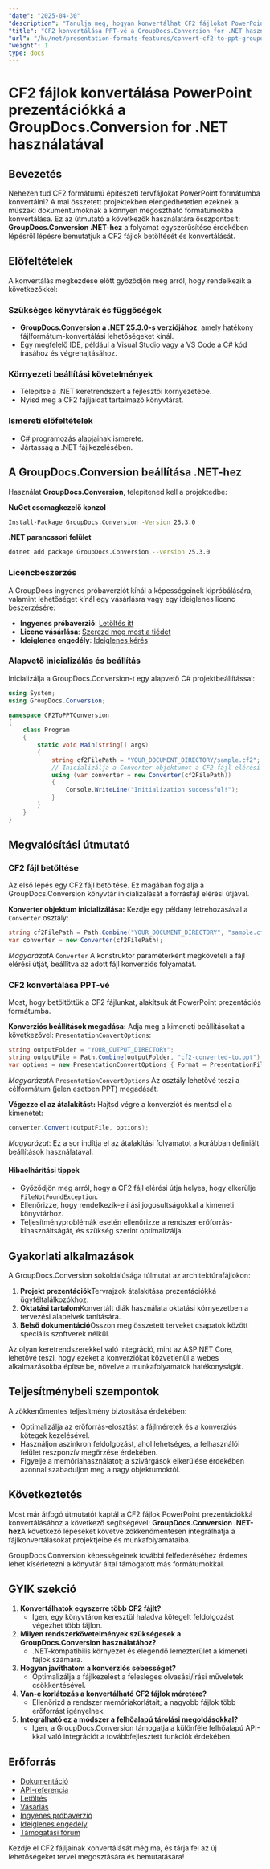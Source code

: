 ```yaml
---
"date": "2025-04-30"
"description": "Tanulja meg, hogyan konvertálhat CF2 fájlokat PowerPoint prezentációkká könnyedén a GroupDocs.Conversion for .NET segítségével. Kövesse részletes útmutatónkat, és javítsa munkafolyamatát."
"title": "CF2 konvertálása PPT-vé a GroupDocs.Conversion for .NET használatával – Teljes körű útmutató"
"url": "/hu/net/presentation-formats-features/convert-cf2-to-ppt-groupdocs-conversion-net/"
"weight": 1
type: docs
---
```

# CF2 fájlok konvertálása PowerPoint prezentációkká a GroupDocs.Conversion for .NET használatával

## Bevezetés

Nehezen tud CF2 formátumú építészeti tervfájlokat PowerPoint formátumba konvertálni? A mai összetett projektekben elengedhetetlen ezeknek a műszaki dokumentumoknak a könnyen megosztható formátumokba konvertálása. Ez az útmutató a következők használatára összpontosít: **GroupDocs.Conversion .NET-hez** a folyamat egyszerűsítése érdekében lépésről lépésre bemutatjuk a CF2 fájlok betöltését és konvertálását.

## Előfeltételek

A konvertálás megkezdése előtt győződjön meg arról, hogy rendelkezik a következőkkel:

### Szükséges könyvtárak és függőségek
- **GroupDocs.Conversion a .NET 25.3.0-s verziójához**, amely hatékony fájlformátum-konvertálási lehetőségeket kínál.
- Egy megfelelő IDE, például a Visual Studio vagy a VS Code a C# kód írásához és végrehajtásához.

### Környezeti beállítási követelmények
- Telepítse a .NET keretrendszert a fejlesztői környezetébe.
- Nyisd meg a CF2 fájljaidat tartalmazó könyvtárat.

### Ismereti előfeltételek
- C# programozás alapjainak ismerete.
- Jártasság a .NET fájlkezelésében.

## A GroupDocs.Conversion beállítása .NET-hez

Használat **GroupDocs.Conversion**, telepítened kell a projektedbe:

**NuGet csomagkezelő konzol**
```bash
Install-Package GroupDocs.Conversion -Version 25.3.0
```

**.NET parancssori felület**
```bash
dotnet add package GroupDocs.Conversion --version 25.3.0
```

### Licencbeszerzés
A GroupDocs ingyenes próbaverziót kínál a képességeinek kipróbálására, valamint lehetőséget kínál egy vásárlásra vagy egy ideiglenes licenc beszerzésére:
- **Ingyenes próbaverzió**: [Letöltés itt](https://releases.groupdocs.com/conversion/net/)
- **Licenc vásárlása**: [Szerezd meg most a tiédet](https://purchase.groupdocs.com/buy)
- **Ideiglenes engedély**: [Ideiglenes kérés](https://purchase.groupdocs.com/temporary-license/)

### Alapvető inicializálás és beállítás
Inicializálja a GroupDocs.Conversion-t egy alapvető C# projektbeállítással:
```csharp
using System;
using GroupDocs.Conversion;

namespace CF2ToPPTConversion
{
    class Program
    {
        static void Main(string[] args)
        {
            string cf2FilePath = "YOUR_DOCUMENT_DIRECTORY/sample.cf2";
            // Inicializálja a Converter objektumot a CF2 fájl elérési útjával.
            using (var converter = new Converter(cf2FilePath))
            {
                Console.WriteLine("Initialization successful!");
            }
        }
    }
}
```

## Megvalósítási útmutató

### CF2 fájl betöltése
Az első lépés egy CF2 fájl betöltése. Ez magában foglalja a GroupDocs.Conversion könyvtár inicializálását a forrásfájl elérési útjával.

**Konverter objektum inicializálása:**
Kezdje egy példány létrehozásával a `Converter` osztály:
```csharp
string cf2FilePath = Path.Combine("YOUR_DOCUMENT_DIRECTORY", "sample.cf2");
var converter = new Converter(cf2FilePath);
```
*Magyarázat*A `Converter` A konstruktor paraméterként megköveteli a fájl elérési útját, beállítva az adott fájl konverziós folyamatát.

### CF2 konvertálása PPT-vé
Most, hogy betöltöttük a CF2 fájlunkat, alakítsuk át PowerPoint prezentációs formátumba.

**Konverziós beállítások megadása:**
Adja meg a kimeneti beállításokat a következővel: `PresentationConvertOptions`:
```csharp
string outputFolder = "YOUR_OUTPUT_DIRECTORY";
string outputFile = Path.Combine(outputFolder, "cf2-converted-to.ppt");
var options = new PresentationConvertOptions { Format = PresentationFileType.Ppt };
```
*Magyarázat*A `PresentationConvertOptions` Az osztály lehetővé teszi a célformátum (jelen esetben PPT) megadását.

**Végezze el az átalakítást:**
Hajtsd végre a konverziót és mentsd el a kimenetet:
```csharp
converter.Convert(outputFile, options);
```
*Magyarázat*: Ez a sor indítja el az átalakítási folyamatot a korábban definiált beállítások használatával.

#### Hibaelhárítási tippek
- Győződjön meg arról, hogy a CF2 fájl elérési útja helyes, hogy elkerülje `FileNotFoundException`.
- Ellenőrizze, hogy rendelkezik-e írási jogosultságokkal a kimeneti könyvtárhoz.
- Teljesítményproblémák esetén ellenőrizze a rendszer erőforrás-kihasználtságát, és szükség szerint optimalizálja.

## Gyakorlati alkalmazások
A GroupDocs.Conversion sokoldalúsága túlmutat az architektúrafájlokon:
1. **Projekt prezentációk**Tervrajzok átalakítása prezentációkká ügyféltalálkozókhoz.
2. **Oktatási tartalom**Konvertált diák használata oktatási környezetben a tervezési alapelvek tanítására.
3. **Belső dokumentáció**Osszon meg összetett terveket csapatok között speciális szoftverek nélkül.

Az olyan keretrendszerekkel való integráció, mint az ASP.NET Core, lehetővé teszi, hogy ezeket a konverziókat közvetlenül a webes alkalmazásokba építse be, növelve a munkafolyamatok hatékonyságát.

## Teljesítménybeli szempontok
A zökkenőmentes teljesítmény biztosítása érdekében:
- Optimalizálja az erőforrás-elosztást a fájlméretek és a konverziós kötegek kezelésével.
- Használjon aszinkron feldolgozást, ahol lehetséges, a felhasználói felület reszponzív megőrzése érdekében.
- Figyelje a memóriahasználatot; a szivárgások elkerülése érdekében azonnal szabaduljon meg a nagy objektumoktól.

## Következtetés
Most már átfogó útmutatót kaptál a CF2 fájlok PowerPoint prezentációkká konvertálásához a következő segítségével: **GroupDocs.Conversion .NET-hez**A következő lépéseket követve zökkenőmentesen integrálhatja a fájlkonvertálásokat projektjeibe és munkafolyamataiba. 

GroupDocs.Conversion képességeinek további felfedezéséhez érdemes lehet kísérletezni a könyvtár által támogatott más formátumokkal.

## GYIK szekció
1. **Konvertálhatok egyszerre több CF2 fájlt?**
   - Igen, egy könyvtáron keresztül haladva kötegelt feldolgozást végezhet több fájlon.
2. **Milyen rendszerkövetelmények szükségesek a GroupDocs.Conversion használatához?**
   - .NET-kompatibilis környezet és elegendő lemezterület a kimeneti fájlok számára.
3. **Hogyan javíthatom a konverziós sebességet?**
   - Optimalizálja a fájlkezelést a felesleges olvasási/írási műveletek csökkentésével.
4. **Van-e korlátozás a konvertálható CF2 fájlok méretére?**
   - Ellenőrizd a rendszer memóriakorlátait; a nagyobb fájlok több erőforrást igényelnek.
5. **Integrálható ez a módszer a felhőalapú tárolási megoldásokkal?**
   - Igen, a GroupDocs.Conversion támogatja a különféle felhőalapú API-kkal való integrációt a továbbfejlesztett funkciók érdekében.

## Erőforrás
- [Dokumentáció](https://docs.groupdocs.com/conversion/net/)
- [API-referencia](https://reference.groupdocs.com/conversion/net/)
- [Letöltés](https://releases.groupdocs.com/conversion/net/)
- [Vásárlás](https://purchase.groupdocs.com/buy)
- [Ingyenes próbaverzió](https://releases.groupdocs.com/conversion/net/)
- [Ideiglenes engedély](https://purchase.groupdocs.com/temporary-license/)
- [Támogatási fórum](https://forum.groupdocs.com/c/conversion/10)

Kezdje el CF2 fájljainak konvertálását még ma, és tárja fel az új lehetőségeket tervei megosztására és bemutatására!
